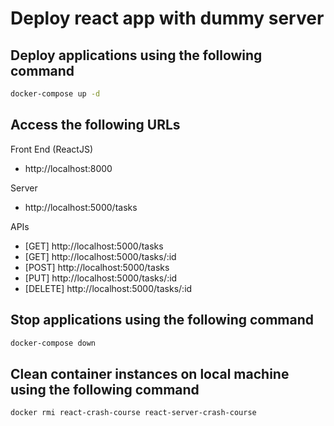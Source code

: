 # Deploy react app with dummy server

## Deploy applications using the following command
```bash
docker-compose up -d
```

## Access the following URLs
Front End (ReactJS)
- http://localhost:8000

Server
- http://localhost:5000/tasks

APIs
- [GET] http://localhost:5000/tasks
- [GET] http://localhost:5000/tasks/:id
- [POST] http://localhost:5000/tasks
- [PUT] http://localhost:5000/tasks/:id
- [DELETE] http://localhost:5000/tasks/:id

## Stop applications using the following command
```bash
docker-compose down
```

## Clean container instances on local machine using the following command
```bash
docker rmi react-crash-course react-server-crash-course
```
